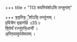 +++
title = "113 त्रयस्त्रिंशोऽसि तन्तूनाम्"

+++
त्र॒य॒स्त्रि॒ँ॒शो॑ऽसि॒ तन्तू॑नाम् ।  
प॒वित्रे॑ण स॒हाग॑हि ॥35॥  
शि॒वेयँ रज्जु॑रभि॒धानी॑ ।  
अ॒घ्नि॒यामुप॑सेवताम् ।